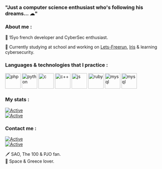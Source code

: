 ### "Just a computer science enthusiast who's following his dreams... ☁"  

### About me :  
💨 15yo french developer and CyberSec enthusiast.  
  
📌 Currently studying at school and working on <a href="https://github.com/Neptune-IT/Lets-Freerun">Lets-Freerun</a>, <a href="https://github.com/Neptune-IT/Iris">Iris</a> & learning cybersecurity.  
  
### Languages & technologies that I practice :  
<p align="left">
<img src="https://github.com/jessestuart/js-devicon/blob/master/icons/php/php-original.svg" alt="php" width="50" height="50"/>  
<img src="https://github.com/jessestuart/js-devicon/blob/master/icons/python/python-original.svg" alt="python" width="50" height="50"/>  
<img src="https://github.com/jessestuart/js-devicon/blob/master/icons/c/c-original.svg" alt="c" width="50" height="50"/>  
<img src="https://github.com/jessestuart/js-devicon/blob/master/icons/cplusplus/cplusplus-original.svg" alt="c++" width="50" height="50"/>  
<img src="https://github.com/jessestuart/js-devicon/blob/master/icons/javascript/javascript-original.svg" alt="js" width="50" height="50"/>  
<img src="https://github.com/jessestuart/js-devicon/blob/master/icons/ruby/ruby-original.svg" alt="ruby" width="50" height="50"/>  
<img src="https://github.com/jessestuart/js-devicon/blob/master/icons/mysql/mysql-original-wordmark.svg" alt="mysql" width="50" height="50"/> 
<img src="https://github.com/jessestuart/js-devicon/blob/master/icons/symfony/symfony-original.svg" alt="mysql" width="50" height="50"/>  
</p>

### My stats :
[![Active](https://github-readme-stats.vercel.app/api?username=neptune-it&show_icons=true&theme=dark&count_private=true&hide=prs,issues)](https://www.github.com/Neptune-IT)  
[![Active](https://komarev.com/ghpvc/?username=neptune-it&color=FAC151)](https://www.github.com/Neptune-IT)  
  
  
### Contact me :
[![Active](https://img.shields.io/badge/Instagram-Click-pink?style=flat-square&logo=instagram)](https://www.instagram.com/_neptune_dev_)  
[![Active](https://img.shields.io/badge/Twitter-Click-cyan?style=flat-square&logo=twitter)](https://twitter.com/neptune_dev)
  
🗡 SAO, The 100 & PJO fan.  
🌌 Space & Greece lover.
